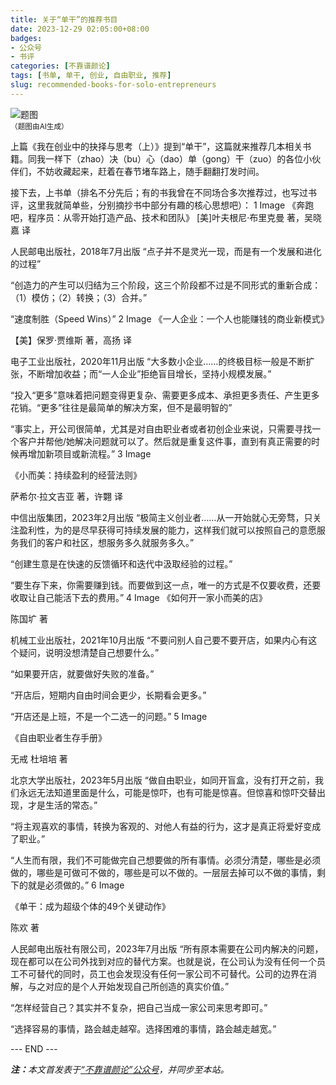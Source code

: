 ```yaml
---
title: 关于“单干”的推荐书目
date: 2023-12-29 02:05:00+08:00
badges:
- 公众号
- 书评
categories: [不靠谱颜论]
tags: [书单, 单干, 创业, 自由职业, 推荐]
slug: recommended-books-for-solo-entrepreneurs
---
```


<div class="p-3 text-center">
  <img class="img-fluid" src="/images/2023/1229/01.png" alt="题图" style="max-width:640px">
  <div><small>（题图由AI生成）</small></div>
</div>

上篇《我在创业中的抉择与思考（上）》提到“单干”，这篇就来推荐几本相关书籍。同我一样下（zhao）决（bu）心（dao）单（gong）干（zuo）的各位小伙伴们，不妨收藏起来，赶着在春节堵车路上，随手翻翻打发时间。

接下去，上书单（排名不分先后；有的书我曾在不同场合多次推荐过，也写过书评，这里我就简单些，分别摘抄书中部分有趣的核心思想吧）：
1
Image
《奔跑吧，程序员：从零开始打造产品、技术和团队》
[美]叶夫根尼·布里克曼 著，吴晓嘉 译

人民邮电出版社，2018年7月出版
“点子并不是灵光一现，而是有一个发展和进化的过程”

“创造力的产生可以归结为三个阶段，这三个阶段都不过是不同形式的重新合成：（1）模仿；（2）转换；（3）合并。”

“速度制胜（Speed Wins）”
2
Image
《一人企业：一个人也能赚钱的商业新模式》

【美】保罗·贾维斯 著，高扬 译

电子工业出版社，2020年11月出版
“大多数小企业……的终极目标一般是不断扩张，不断增加收益；而“一人企业”拒绝盲目增长，坚持小规模发展。”

“投入“更多”意味着把问题变得更复杂、需要更多成本、承担更多责任、产生更多花销。“更多”往往是最简单的解决方案，但不是最明智的”

“事实上，开公司很简单，尤其是对自由职业者或者初创企业来说，只需要寻找一个客户并帮他/她解决问题就可以了。然后就是重复这件事，直到有真正需要的时候再增加新项目或新流程。”
3
Image

《小而美：持续盈利的经营法则》

萨希尔·拉文吉亚 著，许翾 译

中信出版集团，2023年2月出版
“极简主义创业者……从一开始就心无旁骛，只关注盈利性，为的是尽早获得可持续发展的能力，这样我们就可以按照自己的意愿服务我们的客户和社区，想服务多久就服务多久。”

“创建生意是在快速的反馈循环和迭代中汲取经验的过程。”

“要生存下来，你需要赚到钱。而要做到这一点，唯一的方式是不仅要收费，还要收取让自己能活下去的费用。”
4
Image
《如何开一家小而美的店》

陈国圹 著

机械工业出版社，2021年10月出版
“不要问别人自己要不要开店，如果内心有这个疑问，说明没想清楚自己想要什么。”

“如果要开店，就要做好失败的准备。”

“开店后，短期内自由时间会更少，长期看会更多。”

“开店还是上班，不是一个二选一的问题。”
5
Image

《自由职业者生存手册》

无戒 杜培培 著

北京大学出版社，2023年5月出版
“做自由职业，如同开盲盒，没有打开之前，我们永远无法知道里面是什么，可能是惊吓，也有可能是惊喜。但惊喜和惊吓交替出现，才是生活的常态。”

“将主观喜欢的事情，转换为客观的、对他人有益的行为，这才是真正将爱好变成了职业。”

“人生而有限，我们不可能做完自己想要做的所有事情。必须分清楚，哪些是必须做的，哪些是可做可不做的，哪些是可以不做的。一层层去掉可以不做的事情，剩下的就是必须做的。”
6
Image

《单干：成为超级个体的49个关键动作》

陈欢 著

人民邮电出版社有限公司，2023年7月出版
“所有原本需要在公司内解决的问题，现在都可以在公司外找到对应的替代方案。也就是说，在公司认为没有任何一个员工不可替代的同时，员工也会发现没有任何一家公司不可替代。公司的边界在消解，与之对应的是个人开始发现自己所创造的真实价值。”

“怎样经营自己？其实并不复杂，把自己当成一家公司来思考即可。”

“选择容易的事情，路会越走越窄。选择困难的事情，路会越走越宽。”

<div class="p-5 text-center">--- END ---</div>

<i><b>注：</b>本文首发表于[“不靠谱颜论”公众号](https://mp.weixin.qq.com/s/exGi18F4aAKN-WQQjN5Bnw)，并同步至本站。</i>
